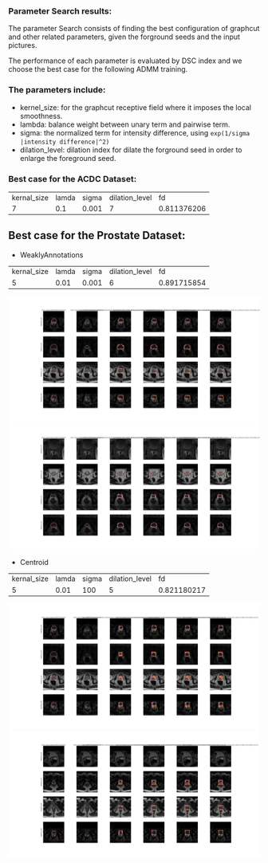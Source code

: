 ### Parameter Search results:

The parameter Search consists of finding the best configuration of graphcut and other related 
parameters, given the forground seeds and the input pictures.

The performance of each parameter is evaluated by DSC index and we choose the best case for the following ADMM training. 

### The parameters include:
- kernel_size: for the graphcut receptive field where it imposes the local smoothness. 
- lambda: balance weight between unary term and pairwise term.
- sigma: the normalized term for intensity difference, using `exp(1/sigma |intensity difference|^2)`
- dilation_level: dilation index for dilate the forground seed in order to enlarge the foreground seed.

### Best case for the ACDC Dataset:

<table>
 <tr>
  <td>kernal_size</td>
  <td>lamda</td>
  <td>sigma</td>
  <td>dilation_level</td>
  <td>fd</td>
 </tr>
 <tr>
  <td>7</td>
  <td>0.1</td>
  <td>0.001</td>
  <td>7</td>
  <td>0.811376206</td>
 </tr>
 <tr>
</table>

## Best case for the Prostate Dataset:
- WeaklyAnnotations

<table>
 <tr>
  <td>kernal_size</td>
  <td>lamda</td>
  <td>sigma</td>
  <td>dilation_level</td>
  <td>fd</td>
 </tr>
 <tr>
  <td>5</td>
  <td>0.01</td>
  <td>0.001</td>
  <td>6</td>
  <td>0.891715854</td>
 </tr>
 <tr>
</table>

![avatar](./imgs/Prostate_WeaklyAnnotations.png)
![avatar](./imgs/Prostate_WeaklyAnnotations_2.png)

- Centroid
<table>
 <tr>
  <td>kernal_size</td>
  <td>lamda</td>
  <td>sigma</td>
  <td>dilation_level</td>
  <td>fd</td>
 </tr>
 <tr>
  <td>5</td>
  <td>0.01</td>
  <td>100</td>
  <td>5</td>
  <td>0.821180217</td>
 </tr>
</table>

![avatar](./imgs/Prostate_Centroid.png)
![avatar](./imgs/Prostate_Centroid_2.png)